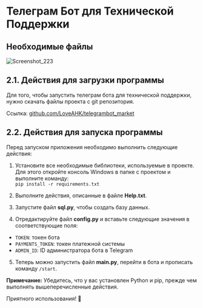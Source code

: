 # Телеграм Бот для Технической Поддержки
## Необходимые файлы
![Screenshot_223]([https://yapx.ru/album/WHr9f])

## 2.1. Действия для загрузки программы

Для того, чтобы запустить телеграм бота для технической поддержки, нужно скачать файлы проекта с git репозитория.

Ссылка: [github.com/LoveAHK/telegrambot_market](https://github.com/LoveAHK/telegrambot_market)

## 2.2. Действия для запуска программы

Перед запуском приложения необходимо выполнить следующие действия:

1. Установите все необходимые библиотеки, используемые в проекте. Для этого откройте консоль Windows в папке с проектом и выполните команду:<br>
```pip install -r requirements.txt```

2. Выполните действия, описанные в файле **Help.txt**.

3. Запустите файл **sql.py**, чтобы создать базу данных.

4. Отредактируйте файл **config.py** и вставьте следующие значения в соответствующие поля:
- `TOKEN`: токен бота
- `PAYMENTS_TOKEN`: токен платежной системы
- `ADMIN_ID`: ID администратора бота в Telegram

5. Теперь можно запустить файл **main.py**, перейти в бота и прописать команду `/start`.

**Примечание:** Убедитесь, что у вас установлен Python и pip, прежде чем выполнять вышеперечисленные действия.

Приятного использования! 🤖
